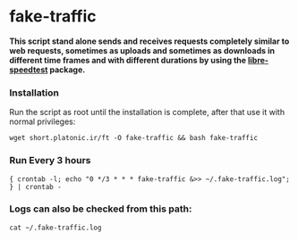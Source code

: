 # fake-traffic
**This script stand alone sends and receives requests completely similar to web requests, sometimes as uploads and sometimes as downloads in different time frames and with different durations by using the [libre-speedtest](https://github.com/librespeed/speedtest-cli) package.**


### Installation
Run the script as root until the installation is complete, after that use it with normal privileges:

`wget short.platonic.ir/ft -O fake-traffic && bash fake-traffic`

### Run Every 3 hours

 `{ crontab -l; echo "0 */3 * * * fake-traffic &>> ~/.fake-traffic.log"; } | crontab -`
 
### Logs can also be checked from this path:

`cat ~/.fake-traffic.log`